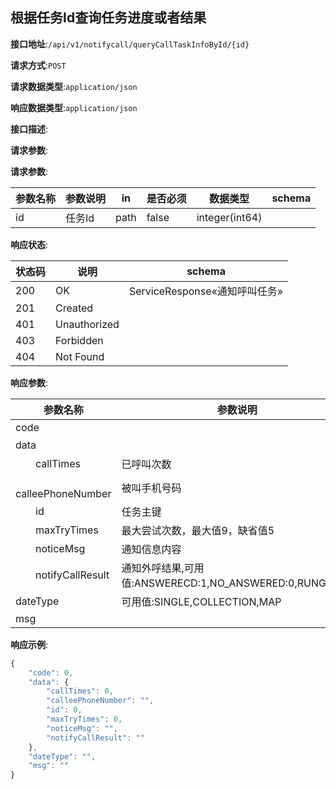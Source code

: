 

## 根据任务Id查询任务进度或者结果


**接口地址**:`/api/v1/notifycall/queryCallTaskInfoById/{id}`


**请求方式**:`POST`


**请求数据类型**:`application/json`


**响应数据类型**:`application/json`


**接口描述**:


**请求参数**:


**请求参数**:


| 参数名称 | 参数说明 | in    | 是否必须 | 数据类型 | schema |
| -------- | -------- | ----- | -------- | -------- | ------ |
|id|任务Id|path|false|integer(int64)||


**响应状态**:


| 状态码 | 说明 | schema |
| -------- | -------- | ----- | 
|200|OK|ServiceResponse«通知呼叫任务»|
|201|Created||
|401|Unauthorized||
|403|Forbidden||
|404|Not Found||


**响应参数**:


| 参数名称 | 参数说明 | 类型 | schema |
| -------- | -------- | ----- |----- | 
|code||integer(int32)|integer(int32)|
|data||通知呼叫任务|通知呼叫任务|
|&emsp;&emsp;callTimes|已呼叫次数|integer(int32)||
|&emsp;&emsp;calleePhoneNumber|被叫手机号码|string||
|&emsp;&emsp;id|任务主键|integer(int64)||
|&emsp;&emsp;maxTryTimes|最大尝试次数，最大值9，缺省值5|integer(int32)||
|&emsp;&emsp;noticeMsg|通知信息内容|string||
|&emsp;&emsp;notifyCallResult|通知外呼结果,可用值:ANSWERECD:1,NO_ANSWERED:0,RUNGING:2|string||
|dateType|可用值:SINGLE,COLLECTION,MAP|string||
|msg||string||


**响应示例**:
```javascript
{
	"code": 0,
	"data": {
		"callTimes": 0,
		"calleePhoneNumber": "",
		"id": 0,
		"maxTryTimes": 0,
		"noticeMsg": "",
		"notifyCallResult": ""
	},
	"dateType": "",
	"msg": ""
}
```